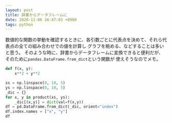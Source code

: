 ```yaml
---
layout: post
title: 辞書からデータフレームに
date: 2020-11-06 16:47:03 +0900
tags: python
---
```


数値的な関数の挙動を確認するときに、各引数ごとに代表点を決めて、それら代表点の全ての組み合わせでの値を計算し
グラフを眺める、などすることは多いと思う。
そのような時に、辞書からデータフレームに変換できると便利だが、そのために`pandas.DataFrame.from_dict`という関数が
使えそうなのでメモ。

```python
def f(x, y):
    x**2 + y**2

xs = np.linspace(0, 10, 5)
ys = np.linspace(0, 10, 5)
_dic = {}
for x, y in product(xs, ys):
    _dic[(x,y)] = dict(val=f(x,y))
df = pd.DataFrame.from_dict(_dic, orient="index")
df.index.names = ["x", "y"]
df
```

